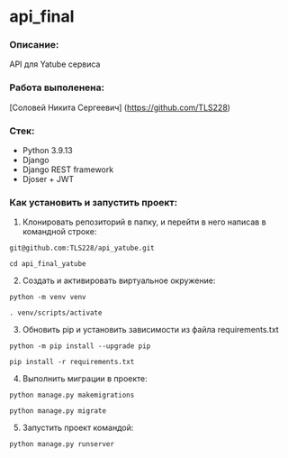 # api_final

### Описание:

API для Yatube сервиса

### Работа выполенена:

[Соловей Никита Сергеевич] (https://github.com/TLS228)

### Стек:

* Python 3.9.13
* Django
* Django REST framework
* Djoser + JWT

### Как установить и запустить проект:

1. Клонировать репозиторий в папку, и перейти в него написав в командной строке:

```
git@github.com:TLS228/api_yatube.git
```

```
cd api_final_yatube
```

2. Создать и активировать виртуальное окружение:

```
python -m venv venv
```

```
. venv/scripts/activate
```

3. Обновить pip и установить зависимости из файла requirements.txt

```
python -m pip install --upgrade pip
```

```
pip install -r requirements.txt
```

4. Выполнить миграции в проекте:

```
python manage.py makemigrations
```

```
python manage.py migrate
```

5. Запустить проект командой:

```
python manage.py runserver
```
